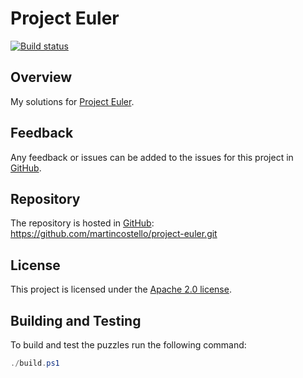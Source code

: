 # Project Euler

[![Build status][build-badge]][build-status]

## Overview

My solutions for [Project Euler][project-euler].

## Feedback

Any feedback or issues can be added to the issues for this project in [GitHub][issues].

## Repository

The repository is hosted in [GitHub][repo]: <https://github.com/martincostello/project-euler.git>

## License

This project is licensed under the [Apache 2.0 license][license].

## Building and Testing

To build and test the puzzles run the following command:

```powershell
./build.ps1
```

[build-badge]: https://github.com/martincostello/project-euler/actions/workflows/build.yml/badge.svg?branch=main&event=push
[build-status]: https://github.com/martincostello/project-euler/actions/workflows/build.yml?query=branch%3Amain+event%3Apush "Continuous Integration for this project"
[issues]: https://github.com/martincostello/project-euler/issues "Issues for this project on GitHub.com"
[license]: https://www.apache.org/licenses/LICENSE-2.0.txt "The Apache 2.0 license"
[project-euler]: https://projecteuler.net/ "Project Euler website"
[repo]: https://github.com/martincostello/project-euler "This project on GitHub.com"
